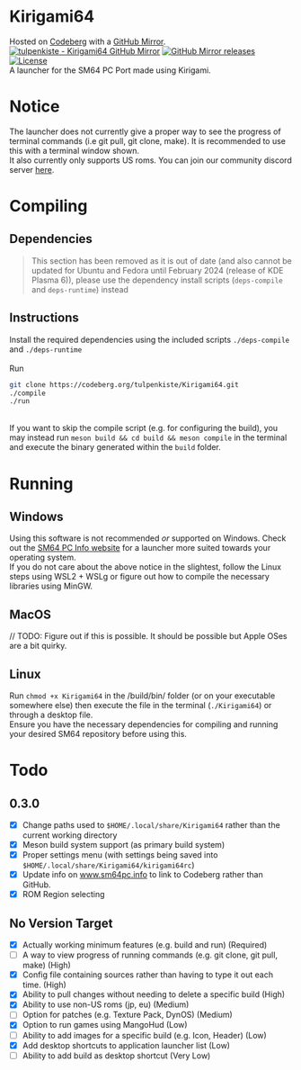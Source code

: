 # Kirigami64
Hosted on [Codeberg](https://codeberg.org/tulpenkiste/Kirigami64) with a [GitHub Mirror](https://github.com/tulpenkiste/Kirigami64). <br>
[![tulpenkiste - Kirigami64 GitHub Mirror](https://img.shields.io/static/v1?label=tulpenkiste&message=Kirigami64&color=blue&logo=github)](https://github.com/tulpenkiste/Kirigami64 "Go to GitHub mirror")
[![GitHub Mirror releases](https://img.shields.io/github/release/tulpenkiste/Kirigami64?include_prereleases=&sort=semver&color=blue)](https://github.com/tulpenkiste/Kirigami64/releases/)
[![License](https://img.shields.io/badge/License-GPL--3.0-blue)](#license)
<br>
A launcher for the SM64 PC Port made using Kirigami.
# Notice
The launcher does not currently give a proper way to see the progress of terminal commands (i.e git pull, git clone, make). It is recommended to use this with a terminal window shown. <br>
It also currently only supports US roms.
You can join our community discord server [here](https://discord.gg/Vptbbp59vQ).
# Compiling
## Dependencies
> This section has been removed as it is out of date (and also cannot be updated for Ubuntu and Fedora until February 2024 (release of KDE Plasma 6)), please use the dependency install scripts (`deps-compile` and `deps-runtime`) instead
## Instructions
Install the required dependencies using the included scripts `./deps-compile` and `./deps-runtime`<br>
<br> Run
```bash
git clone https://codeberg.org/tulpenkiste/Kirigami64.git
./compile
./run
```
<br>If you want to skip the compile script (e.g. for configuring the build), you may instead run `meson build && cd build && meson compile` in the terminal and execute the binary generated within the `build` folder.
# Running
## Windows
Using this software is not recommended *or* supported on Windows. Check out the [SM64 PC Info website](https://www.sm64pc.info/) for a launcher more suited towards your operating system. <br>
If you do not care about the above notice in the slightest, follow the Linux steps using WSL2 + WSLg or figure out how to compile the necessary libraries using MinGW.
## MacOS
// TODO: Figure out if this is possible. It should be possible but Apple OSes are a bit quirky.
## Linux
Run `chmod +x Kirigami64` in the /build/bin/ folder (or on your executable somewhere else) then execute the file in the terminal (`./Kirigami64`) or through a desktop file. <br>
Ensure you have the necessary dependencies for compiling and running your desired SM64 repository before using this.
# Todo
## 0.3.0
 - [X] Change paths used to `$HOME/.local/share/Kirigami64` rather than the current working directory
 - [X] Meson build system support (as primary build system)
 - [X] Proper settings menu (with settings being saved into `$HOME/.local/share/Kirigami64/kirigami64rc`)
 - [X] Update info on www.sm64pc.info to link to Codeberg rather than GitHub.
 - [X] ROM Region selecting
## No Version Target
 - [X] Actually working minimum features (e.g. build and run) (Required)
 - [ ] A way to view progress of running commands (e.g. git clone, git pull, make) (High)
 - [X] Config file containing sources rather than having to type it out each time. (High)
 - [X] Ability to pull changes without needing to delete a specific build (High)
 - [X] Ability to use non-US roms (jp, eu) (Medium)
 - [ ] Option for patches (e.g. Texture Pack, DynOS) (Medium)
 - [X] Option to run games using MangoHud (Low)
 - [ ] Ability to add images for a specific build (e.g. Icon, Header) (Low)
 - [X] Add desktop shortcuts to application launcher list (Low)
 - [ ] Ability to add build as desktop shortcut (Very Low)
